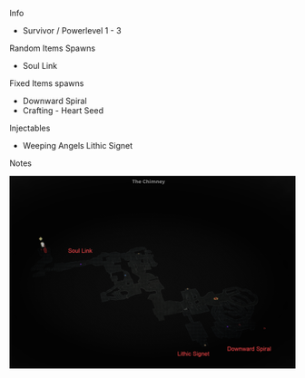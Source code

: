 Info

- Survivor / Powerlevel 1 - 3

Random Items Spawns

- Soul Link

Fixed Items spawns

- Downward Spiral
- Crafting - Heart Seed

Injectables

- Weeping Angels
  Lithic Signet

Notes

>

![](info/mini-map.png)
